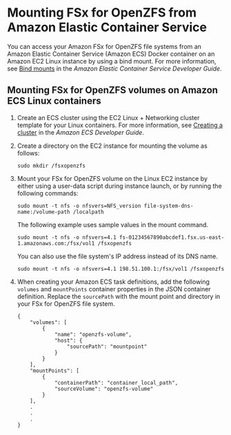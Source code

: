 # Mounting FSx for OpenZFS from Amazon Elastic Container Service<a name="mount-openzfs-ecs-containers"></a>

You can access your Amazon FSx for OpenZFS file systems from an Amazon Elastic Container Service \(Amazon ECS\) Docker container on an Amazon EC2 Linux  instance by using a bind mount\. For more information, see [ Bind mounts](https://docs.aws.amazon.com/AmazonECS/latest/developerguide/bind-mounts.html) in the *Amazon Elastic Container Service Developer Guide*\.

## Mounting FSx for OpenZFS volumes on Amazon ECS Linux containers<a name="mount-ecs-linux"></a>

1. Create an ECS cluster using the EC2 Linux \+ Networking cluster template for your Linux containers\. For more information, see [ Creating a cluster](https://docs.aws.amazon.com/AmazonECS/latest/developerguide/create_cluster.html) in the *Amazon ECS Developer Guide*\.

1. Create a directory on the EC2 instance for mounting the volume as follows:

   ```
   sudo mkdir /fsxopenzfs
   ```

1. Mount your FSx for OpenZFS volume on the Linux EC2 instance by either using a user\-data script during instance launch, or by running the following commands:

   ```
   sudo mount -t nfs -o nfsvers=NFS_version file-system-dns-name:/volume-path /localpath
   ```

   The following example uses sample values in the mount command\.

   ```
   sudo mount -t nfs -o nfsvers=4.1 fs-01234567890abcdef1.fsx.us-east-1.amazonaws.com:/fsx/vol1 /fsxopenzfs
   ```

   You can also use the file system's IP address instead of its DNS name\.

   ```
   sudo mount -t nfs -o nfsvers=4.1 198.51.100.1:/fsx/vol1 /fsxopenzfs
   ```

1. When creating your Amazon ECS task definitions, add the following `volumes` and `mountPoints` container properties in the JSON container definition\. Replace the `sourcePath` with the mount point and directory in your FSx for OpenZFS file system\.

   ```
   {
       "volumes": [
           {
               "name": "openzfs-volume",
               "host": {
                   "sourcePath": "mountpoint"
               }
           }
       ],
       "mountPoints": [
           {
               "containerPath": "container_local_path",
               "sourceVolume": "openzfs-volume"
           }
       ],
       .
       .
       .
   }
   ```